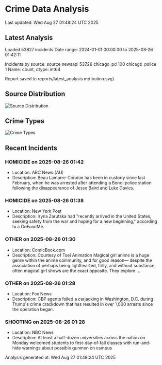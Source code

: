 # Crime Data Analysis
Last updated: Wed Aug 27 01:48:24 UTC 2025

## Latest Analysis

Loaded 53827 incidents
Date range: 2024-01-01 00:00:00 to 2025-08-26 01:42:11

Incidents by source:
source
newsapi           53726
chicago_pd          100
chicago_police        1
Name: count, dtype: int64

Report saved to reports/latest_analysis.md
bution.svg)

## Source Distribution
![Source Distribution](images/source_distribution.svg)

## Crime Types
![Crime Types](images/crime_types.svg)

## Recent Incidents

### HOMICIDE on 2025-08-26 01:42
- Location: ABC News (AU)
- Description: Beau Lamarre-Condon has been in custody since last February, when he was arrested after attending a Bondi police station following the disappearance of Jesse Baird and Luke Davies.


### HOMICIDE on 2025-08-26 01:38
- Location: New York Post
- Description: Iryna Zarutska had "recently arrived in the United States, seeking safety from the war and hoping for a new beginning," according to a GoFundMe.


### OTHER on 2025-08-26 01:30
- Location: ComicBook.com
- Description: Courtesy of Toei Animation
Magical girl anime is a huge genre within the anime community, and for good reason— despite the association of perhaps being lighthearted, frilly, and without substance, often magical girl shows are the exact opposite. They explore …


### OTHER on 2025-08-26 01:28
- Location: Fox News
- Description: CBP agents foiled a carjacking in Washington, D.C. during Trump's crime crackdown that has resulted in over 1,000 arrests since the operation began.


### SHOOTING on 2025-08-26 01:28
- Location: NBC News
- Description: At least a half-dozen universities across the nation on Monday welcomed students to first-day-of-fall classes with run-and-hide warnings about possible gunmen on campus

Analysis generated at: Wed Aug 27 01:48:24 UTC 2025
